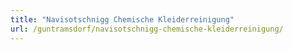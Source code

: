 ```yaml
---
title: "Navisotschnigg Chemische Kleiderreinigung"
url: /guntramsdorf/navisotschnigg-chemische-kleiderreinigung/
---
```

